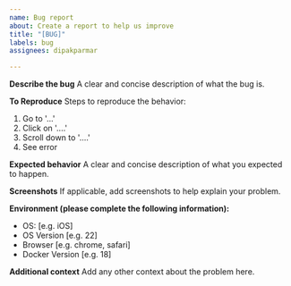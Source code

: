 ```yaml
---
name: Bug report
about: Create a report to help us improve
title: "[BUG]"
labels: bug
assignees: dipakparmar

---
```


**Describe the bug**
A clear and concise description of what the bug is.

**To Reproduce**
Steps to reproduce the behavior:
1. Go to '...'
2. Click on '....'
3. Scroll down to '....'
4. See error

**Expected behavior**
A clear and concise description of what you expected to happen.

**Screenshots**
If applicable, add screenshots to help explain your problem.

**Environment (please complete the following information):**
 - OS: [e.g. iOS]
 - OS Version [e.g. 22]
 - Browser [e.g. chrome, safari]
 - Docker Version [e.g. 18]

**Additional context**
Add any other context about the problem here.
